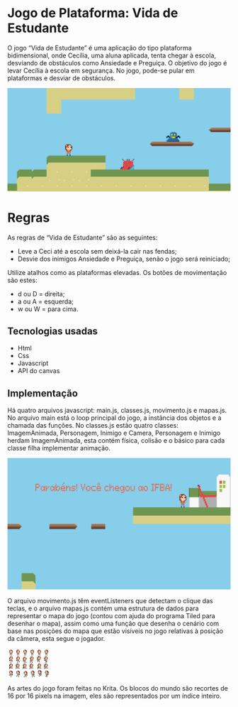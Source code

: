 # Jogo de Plataforma: Vida de Estudante


O jogo “Vida de Estudante” é uma aplicação do tipo plataforma bidimensional, onde Cecília, uma aluna aplicada, tenta chegar à escola, desviando de obstáculos como Ansiedade e Preguiça. O objetivo do jogo é levar Cecília à escola em segurança. No jogo, pode-se pular em plataformas e desviar de obstáculos. 

![Imagem do jogo](./img/geral.png)

# Regras

As regras de “Vida de Estudante” são as seguintes:
- Leve a Ceci até a escola sem deixá-la cair nas fendas;
- Desvie dos inimigos Ansiedade e Preguiça, senão o jogo será reiniciado;

Utilize atalhos como as plataformas elevadas.
Os botões de movimentação são estes:
- d ou D = direita;
- a ou A = esquerda;
- w ou W = para cima.


## Tecnologias usadas
- Html
- Css
- Javascript
- API do canvas

## Implementação

Há quatro arquivos javascript: main.js, classes.js, movimento.js e mapas.js. No arquivo
main está o loop principal do jogo, a instância dos objetos e a chamada das funções. No
classes.js estão quatro classes: ImagemAnimada, Personagem, Inimigo e Camera, Personagem
e Inimigo herdam ImagemAnimada, esta contém física, colisão e o básico para cada classe
filha implementar animação.

![Fim do jogo](./img/jogo.png)

O arquivo movimento.js têm eventListeners que detectam o clique das teclas, e o
arquivo mapas.js contém uma estrutura de dados para representar o mapa do jogo (contou
com ajuda do programa Tiled para desenhar o mapa), assim como uma função que desenha o
cenário com base nas posições do mapa que estão visíveis no jogo relativas à posição da
câmera, esta segue o jogador.

![Arquivo de quadros de animação da Cecília](./img/estudante.webp)

As artes do jogo foram feitas no Krita. Os blocos do mundo são recortes de 16 por 16 pixels na imagem, eles são representados por um índice inteiro.



